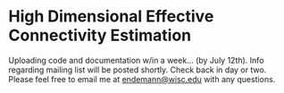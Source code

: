 High Dimensional Effective Connectivity Estimation
===
Uploading code and documentation w/in a week... (by July 12th). Info regarding mailing list will be posted shortly. Check back in day or two. Please feel free to email me at endemann@wisc.edu with any questions.
